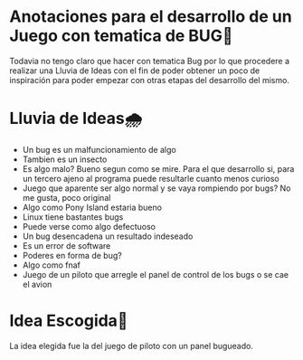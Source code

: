 # Anotaciones para el desarrollo de un Juego con tematica de BUG:space_invader:

Todavia no tengo claro que hacer con tematica Bug por lo que procedere a realizar una Lluvia de Ideas con el fin de poder obtener un poco de inspiración para poder empezar con otras etapas del desarrollo del mismo.

# Lluvia de Ideas:cloud_with_rain:

- Un bug es un malfuncionamiento de algo
- Tambien es un insecto
- Es algo malo? Bueno segun como se mire. Para el que desarrollo si, para un tercero ajeno al programa puede resultarle cuanto menos curioso
- Juego que aparente ser algo normal y se vaya rompiendo por bugs? No me gusta, poco original
- Algo como Pony Island estaria bueno
- Linux tiene bastantes bugs
- Puede verse como algo defectuoso
- Un bug desencadena un resultado indeseado
- Es un error de software
- Poderes en forma de bug?
- Algo como fnaf
- Juego de un piloto que arregle el panel de control de los bugs o se cae el avion
# Idea Escogida:pushpin:

La idea elegida fue la del juego de piloto con un panel bugueado.

